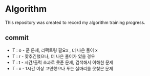 # Algorithm
This repository was created to record my algorithm training progress.

## commit

+ T : o - 푼 문제, 리팩토링 필요x , 더 나은 풀이  x
+ T : r - 맞추긴했으나, 더 나은 풀이가 있을 경우
+ T : t - 시간/출력 초과로 못푼 문제, 검색해서 이해한 문제
+ T : x - 1시간 이상 고민했으나 푸는 실마리를 못찾은 문제
